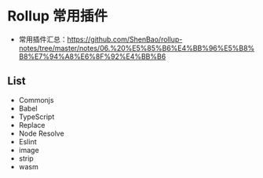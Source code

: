 # Rollup 常用插件

- 常用插件汇总：https://github.com/ShenBao/rollup-notes/tree/master/notes/06.%20%E5%85%B6%E4%BB%96%E5%B8%B8%E7%94%A8%E6%8F%92%E4%BB%B6

## List

- Commonjs
- Babel
- TypeScript
- Replace
- Node Resolve
- Eslint
- image
- strip
- wasm
